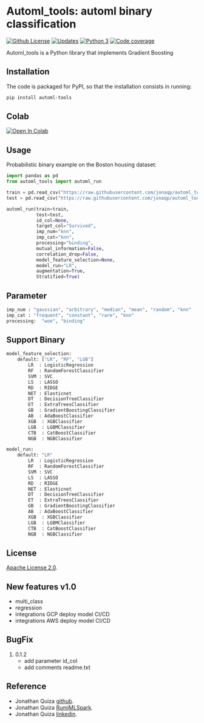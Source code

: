 # Automl_tools: automl binary classification


[![Github License](https://img.shields.io/badge/License-Apache%202.0-blue.svg)](https://opensource.org/licenses/Apache-2.0)
[![Updates](https://pyup.io/repos/github/woctezuma/google-colab-transfer/shield.svg)](pyup)
[![Python 3](https://pyup.io/repos/github/woctezuma/google-colab-transfer/python-3-shield.svg)](pyup)
[![Code coverage](https://codecov.io/gh/woctezuma/google-colab-transfer/branch/master/graph/badge.svg)](codecov)




Automl_tools is a Python library that implements Gradient Boosting
## Installation

The code is packaged for PyPI, so that the installation consists in running:
```sh
pip install automl-tools
```

## Colab

[![Open In Colab](https://colab.research.google.com/assets/colab-badge.svg)](https://colab.research.google.com/drive/10DFkSmzMO1GqLX-mgBWfDjS9OIVmEy6O?usp=sharing)


## Usage

Probabilistic binary example on the Boston housing dataset:

```python
import pandas as pd
from automl_tools import automl_run

train = pd.read_csv("https://raw.githubusercontent.com/jonaqp/automl_tools/main/automl_tools/examples/train.csv?token=AAN2ZBDWF77QITK4ARSFIFDABUGAU")
test = pd.read_csv("https://raw.githubusercontent.com/jonaqp/automl_tools/main/automl_tools/examples/test.csv?token=AAN2ZBD6TMUC5XSGRTJNVPDABUGCO")

automl_run(train=train,
           test=test,
           id_col=None, 
           target_col="Survived",
           imp_num="knn",
           imp_cat="knn",
           processing="binding",
           mutual_information=False,
           correlation_drop=False,
           model_feature_selection=None,
           model_run="LR",
           augmentation=True,
           Stratified=True)

```

## Parameter
```sh
imp_num : "gaussian", "arbitrary", "median", "mean", "random", "knn"
imp_cat : "frequent", "constant", "rare", "knn"
processing:  "woe", "binding" 
```

## Support Binary
```sh
model_feature_selection: 
    default: ["LR", "RF", "LGB"]
        LR  : LogisticRegression
        RF  : RandomForestClassifier
        SVM : SVC
        LS  : LASSO
        RD  : RIDGE
        NET : Elasticnet
        DT  : DecisionTreeClassifier
        ET  : ExtraTreesClassifier
        GB  : GradientBoostingClassifier
        AB  : AdaBoostClassifier
        XGB  : XGBClassifier
        LGB  : LGBMClassifier
        CTB  : CatBoostClassifier
        NGB  : NGBClassifier

model_run:
    default: "LR"
        LR  : LogisticRegression
        RF  : RandomForestClassifier
        SVM : SVC
        LS  : LASSO
        RD  : RIDGE
        NET : Elasticnet
        DT  : DecisionTreeClassifier
        ET  : ExtraTreesClassifier
        GB  : GradientBoostingClassifier
        AB  : AdaBoostClassifier
        XGB  : XGBClassifier
        LGB  : LGBMClassifier
        CTB  : CatBoostClassifier
        NGB  : NGBClassifier
```

## License

[Apache License 2.0](https://www.dropbox.com/s/8t6xtgk06o3ij61/LICENSE?dl=0).


## New features v1.0
 * multi_class
 * regression
 * integrations GCP deploy model CI/CD
 * integrations AWS deploy model CI/CD
 
## BugFix
1. 0.1.2
   - add parameter id_col
   - add comments readme.txt



## Reference

 - Jonathan Quiza [github](https://github.com/jonaqp).
 - Jonathan Quiza [RumiMLSpark](http://rumi-ml.herokuapp.com/).
 - Jonathan Quiza [linkedin](https://www.linkedin.com/in/jonaqp/).


